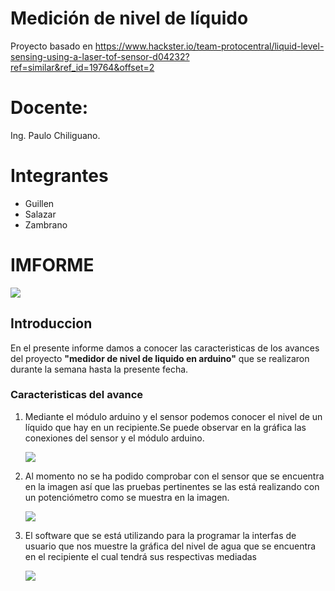 # Medición de nivel de líquido
Proyecto basado en https://www.hackster.io/team-protocentral/liquid-level-sensing-using-a-laser-tof-sensor-d04232?ref=similar&ref_id=19764&offset=2

# Docente:
Ing. Paulo Chiliguano.

# Integrantes
- Guillen
- Salazar
- Zambrano

# IMFORME

![](https://scontent.fuio1-1.fna.fbcdn.net/v/t34.0-12/15782451_1273767342662017_105781839_n.png?oh=8ae139621621931bc65a0da71b05ed7d&oe=5867FBD5)

## Introduccion 
En el presente informe damos a conocer las caracteristicas de los avances del proyecto __"medidor de nivel de liquido en arduino"__
que se realizaron durante la semana hasta la presente fecha.

### Caracteristicas del avance
1. Mediante el módulo arduino y el sensor podemos conocer el nivel de un líquido que hay en un recipiente.Se puede observar en la gráfica 
   las conexiones del sensor y el módulo arduino.
       
   ![](http://www.prometec.net/wp-content/uploads/2014/10/Sesion-26_2.jpg)
      
2. Al momento no se ha podido comprobar con el sensor que se encuentra en la imagen así que las pruebas pertinentes se las está
   realizando con un potenciómetro como se muestra en la imagen.
   
   ![](https://scontent.fuio1-1.fna.fbcdn.net/v/t34.0-12/15749775_1273751492663602_1159116574_n.jpg?oh=d1cecee87849fd7d10d616d2df228f77&oe=58681E15)
   
3. El  software que se está utilizando para la programar la interfas de usuario que nos muestre la gráfica del nivel de agua que se 
   encuentra en el recipiente el cual tendrá sus respectivas mediadas 
   
   ![](https://scontent.fuio1-1.fna.fbcdn.net/v/t35.0-12/s2048x2048/15785664_1273789559326462_281935585_o.png?oh=ec74fdb3465b2e3753bf75055375c4a0&oe=5866F601)
   
